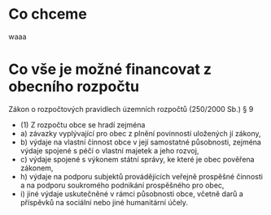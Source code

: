 # Co chceme

waaa

# Co vše je možné financovat z obecního rozpočtu

Zákon o rozpočtových pravidlech územních rozpočtů (250/2000 Sb.) § 9

- (1) Z rozpočtu obce se hradí zejména
- a) závazky vyplývající pro obec z plnění povinností uložených jí zákony,
- b) výdaje na vlastní činnost obce v její samostatné působnosti, zejména výdaje spojené s péčí o vlastní majetek a jeho rozvoj,
- c) výdaje spojené s výkonem státní správy, ke které je obec pověřena zákonem,
- h) výdaje na podporu subjektů provádějících veřejně prospěšné činnosti a na podporu soukromého podnikání prospěšného pro obec,
- i) jiné výdaje uskutečněné v rámci působnosti obce, včetně darů a příspěvků na sociální nebo jiné humanitární účely.
